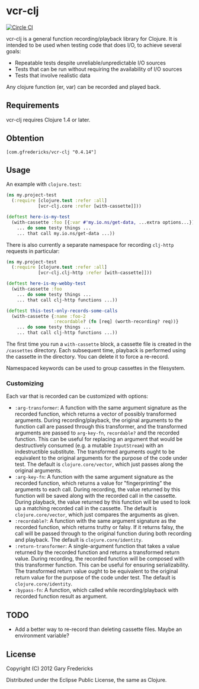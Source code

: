 # vcr-clj

[![Circle CI](https://circleci.com/gh/gfredericks/vcr-clj.svg?style=svg)](https://circleci.com/gh/gfredericks/vcr-clj)

vcr-clj is a general function recording/playback library for Clojure. It is
intended to be used when testing code that does I/O, to achieve several goals:

- Repeatable tests despite unreliable/unpredictable I/O sources
- Tests that can be run without requiring the availability of I/O sources
- Tests that involve realistic data

Any clojure function (er, var) can be recorded and played back.

## Requirements

vcr-clj requires Clojure 1.4 or later.

## Obtention

`[com.gfredericks/vcr-clj "0.4.14"]`

## Usage

An example with `clojure.test`:

``` clojure
(ns my.project-test
  (:require [clojure.test :refer :all]
            [vcr-clj.core :refer [with-cassette]]))

(deftest here-is-my-test
  (with-cassette :foo [{:var #'my.io.ns/get-data, ...extra options...}]
    ... do some testy things ...
    ... that call my.io.ns/get-data ...))

```

There is also currently a separate namespace for recording `clj-http` requests
in particular:

``` clojure
(ns my.project-test
  (:require [clojure.test :refer :all]
            [vcr-clj.clj-http :refer [with-cassette]]))

(deftest here-is-my-webby-test
  (with-cassette :foo
    ... do some testy things ...
    ... that call clj-http functions ...))

(deftest this-test-only-records-some-calls
  (with-cassette {:name :foo-2
                  :recordable? (fn [req] (worth-recording? req))}
    ... do some testy things ...
    ... that call clj-http functions ...))

```

The first time you run a `with-cassette` block, a cassette file is
created in the `/cassettes` directory. Each subsequent time, playback
is performed using the cassette in the directory. You can delete it to
force a re-record.

Namespaced keywords can be used to group cassettes in the filesystem.

### Customizing

Each var that is recorded can be customized with options:

- `:arg-transformer`: A function with the same argument signature as the
  recorded function, which returns a vector of possibly transformed arguments.
  During recording/playback, the original arguments to the function call are
  passed through this transformer, and the transformed arguments are passed to
  `arg-key-fn`, `recordable?` and the recorded function. This can be useful for
  replacing an argument that would be destructively consumed (e.g. a mutable
  `InputStream`) with an indestructible substitute. The transformed arguments
  ought to be equivalent to the original arguments for the purpose of the code
  under test.  The default is `clojure.core/vector`, which just passes along
  the original arguments.
- `:arg-key-fn`: A function with the same argument signature as the recorded
  function, which returns a value for "fingerprinting" the arguments to each
  call. During recording, the value returned by this function will be saved
  along with the recorded call in the cassette. During playback, the value
  returned by this function will be used to look up a matching recorded call in
  the cassette.  The default is `clojure.core/vector`, which just compares the
  arguments as given.
- `:recordable?`: A function with the same argument signature as the recorded
  function, which returns truthy or falsy. If it returns falsy, the call will
  be passed through to the original function during both recording and
  playback. The default is `clojure.core/identity`.
- `:return-transformer`: A single-argument function that takes a value returned
  by the recorded function and returns a transformed return value. During
  recording, the recorded function will be composed with this transformer
  function. This can be useful for ensuring serializability. The transformed
  return value ought to be equivalent to the original return value for the
  purpose of the code under test. The default is `clojure.core/identity`.
- `:bypass-fn`: A function, which called while recording/playback with recorded
  function result as argument.

## TODO

* Add a better way to re-record than deleting cassette files.
  Maybe an environment variable?

## License

Copyright (C) 2012 Gary Fredericks

Distributed under the Eclipse Public License, the same as Clojure.
